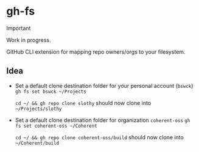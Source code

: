 # gh-fs

> [!Important]
> Work in progress.

GitHub CLI extension for mapping repo owners/orgs to your filesystem.

## Idea

* Set a default clone destination folder for your personal account (`bswck`)
  `gh fs set bswck ~/Projects`

  `cd ~/ && gh repo clone slothy` should now clone into `~/Projects/slothy`

* Set a default clone destination folder for organization `coherent-oss`
  `gh fs set coherent-oss ~/Coherent`

  `cd ~/ && gh repo clone coherent-oss/build` should now clone into `~/Coherent/build`

